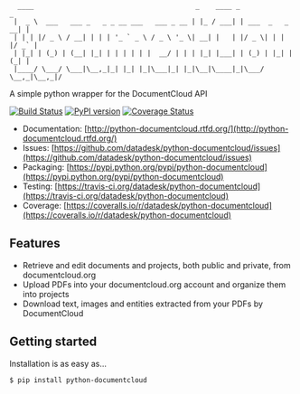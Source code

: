 <pre><code>  ____                                        _    ____ _                 _ 
 |  _ \  ___   ___ _   _ _ __ ___   ___ _ __ | |_ / ___| | ___  _   _  __| |
 | | | |/ _ \ / __| | | | '_ ` _ \ / _ \ '_ \| __| |   | |/ _ \| | | |/ _` |
 | |_| | (_) | (__| |_| | | | | | |  __/ | | | |_| |___| | (_) | |_| | (_| |
 |____/ \___/ \___|\__,_|_| |_| |_|\___|_| |_|\__|\____|_|\___/ \__,_|\__,_|/  </code></pre>

A simple python wrapper for the DocumentCloud API

[![Build Status](https://travis-ci.org/datadesk/python-documentcloud.png?branch=master)](https://travis-ci.org/datadesk/python-documentcloud)
[![PyPI version](https://badge.fury.io/py/python-documentcloud.png)](http://badge.fury.io/py/python-documentcloud)
[![Coverage Status](https://coveralls.io/repos/datadesk/python-documentcloud/badge.png?branch=master)](https://coveralls.io/r/datadesk/python-documentcloud?branch=master)

* Documentation: [http://python-documentcloud.rtfd.org/](http://python-documentcloud.rtfd.org/)
* Issues: [https://github.com/datadesk/python-documentcloud/issues](https://github.com/datadesk/python-documentcloud/issues)
* Packaging: [https://pypi.python.org/pypi/python-documentcloud](https://pypi.python.org/pypi/python-documentcloud)
* Testing: [https://travis-ci.org/datadesk/python-documentcloud](https://travis-ci.org/datadesk/python-documentcloud)
* Coverage: [https://coveralls.io/r/datadesk/python-documentcloud](https://coveralls.io/r/datadesk/python-documentcloud)

Features
--------

* Retrieve and edit documents and projects, both public and private, from documentcloud.org
* Upload PDFs into your documentcloud.org account and organize them into projects
* Download text, images and entities extracted from your PDFs by DocumentCloud

Getting started
---------------

Installation is as easy as...

```bash
$ pip install python-documentcloud
```
